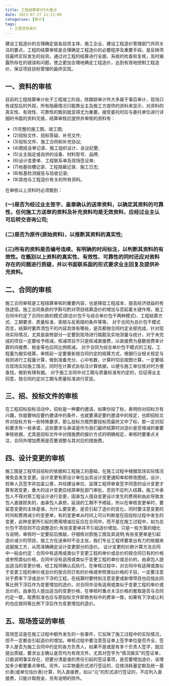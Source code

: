 ```yaml
---
title: 工程结算审计5大重点
date: 2023-07-27 11:12:00
categories: [审计]
tags:
  - 工程项目审计
---
```


建设工程造价的合理确定是各投资主体、施工企业、建设工程造价管理部门共同关注的要点，工程的结算审核是合理确定工程造价的必要程序及重要手段，是反映项目最终实际发生的投资。通过对工程的结算进行全面、系统的检查和复核，及时揭露所存在的错误和问题，使之更加合理地确定工程造价，达到有效地控制工程造价，保证项目目标管理的最终实现。

## 一、资料的审核

目前的工程结算审计处于工程竣工阶段，除跟踪审计外大多属于事后审计，现场只有成型后的外观，所有隐蔽情况只能靠业主及施工方提供的资料来显示，对资料的真实性、有效性、可靠性的甑别就显得尤为重要。接受委托时应与委托单位进行详细的书面的资料交接，结算审核应提供并审核的资料有：
- (1)完整的施工图、竣工图;
- (2)招标文件、招标答疑、补充文件;
- (3)投标文件、施工合同和补充协议;
- (4)图纸会审记录、施工组织设计、会议纪要;
- (5)业主指定或自供的设备、材料型号、品牌;
- (6)设计变更单、工程联系单及现场签证单;
- (7)地基验槽记录、工程隐蔽记录、施工日志;
- (8)桩基检测报告与验收记录;
- (9)其他与工程造价有关的所有资料。

在审核以上资料时必须甑别：

### (一)是否为经过业主签字、盖章确认的送审资料，以确定其资料的可靠性，任何施工方送审的资料及补充资料均是无效资料，应经过业主认可后转交咨询公司;

### (二)是否为原件(原始资料)，以推断其资料的真实性;

### (三)所有的资料是否编号连续、有明确的时间标注，以判断其资料的有效性。在甑别以上资料的真实性、有效性、可靠性的同时还应对资料存在的问题进行质疑，并以书面联系函的形式要求业主回复及提供补充资料。

## 二、合同的审核
施工合同审核是工程结算审核的重要内容，也是降低工程成本、提高经济效益的有效途径。施工合同条款的字斟句酌对项目结算造价的增加与否起着关键作用，施工合同中约定了合同价款的模式(即总价包干与综合单价包干两种模式)、工程结算方式、工期要求、质量标准、索赔与反索赔的条件等等。
对于合同为总价包干模式而言，结算时要弄清包干的内容具体有哪些，是否都按合同约定全部完成，针对现场实际情况，尤其是装修部分一定要到现场进行踏勘及实地测量与统计，对于未完成的项目一定要给予核减，核减项目不只是核减直接费，以直接费为基数按费率计算的间接费、税金等也应同比例核减。
对于合同为综合单价包干模式的工程，工程量为据实结算，审核前一定要重新按合同约定的结算方式，根据行业相关规定与规则进行工程量计算，做到准备充分、心中有数，计算时切忌按图计算，一定要结合现场实际施工情况，同时在计算式处标注计算依据，以便与施工单位核对时方便查找，做到有理有据。
对于施工合同中对工期与质量标准有约定的，应征得业主同意，按合同约定对工期与质量标准进行奖惩。

## 三、招、投标文件的审核
在工程招标投标活动中，招标是一种要约邀请，如果你投了标，表明你对招标方有兴趣，你就要响应要约邀请中的条件，也就要满足要约邀请中的规定，也即招标文件对投标方有一些特殊要求，那么投标方既然要投标而最终又中了标，那一定对招标要求有一些承诺，这些要求与承诺是作为我们最终结算时对造价是否增减的重要审核依据，尤其是招标文件中对措施费的报价方式的明确规定，审核时要重点关注，合同外增加费用是否要调整与其对应的措施费。

## 四、设计变更的审核
施工图是工程项目招标的依据和工程施工的基础，在施工过程中根据现场实际情况难免会发生变更。设计变更有原设计单位出具设计变更通知单和修改图纸，设计、校审人员签字并加盖公章，并经建设单位、监理工程师审查签字同意的设计变更才算有效变更，重大的设计变更应经原审批部门审批，否则不应列入结算。施工中承包人不得对原工程设计进行变更，因承包人擅自变更设计发生的费用和由此导致发包人直接损失的，由承包人承担，延误的工期不予顺延，所以在审核变更单时，要留意变更的主体是谁，为什么要变更，是否引起了造价的变化，同时要注意变更的时间和费用减少的变更单，有的变更单从时间上可以判断是在招投标过程中发生的变更，此种变更所引起的费用增减应反应在合同中，而不是在施工过程中，如为总价包干项目则不应调整造价;有些变更单并不引起造价增加，只是一些方案的细化与说明，审核时一定要前后推敲，仔细核对原施工图及其说明;有些变更单是引起造价减少的项目，施工方在送审时不会主张，我们专业工程师要拿出有力的依据来说服施工方，从而准确确定设计变更部分的造价。
设计变更的价款计算方法合同中一般会约定：合同中有适用或类似于变更工程的单价或总价的按合同已有的价格或参照类似价格，合同中没有适用或类似于变更工程的单价或总价的，由承包人提出适当的变更价格，经工程师确认后执行。在审核过程中，对合同中有适用或类似于变更工程的单价或总价的按合同已有的价格或参照类似价格的子目，一定要注意对于费率下浮或总价下浮的工程，在结算时要特别注意变更或新增项目也应按此同等比例下浮后作为变更增加的造价。对合同中没有适用或类似于变更工程的单价或总价的，由承包人提出适当的变更价格，在审核时重点关注价格的套取是否与合同约定一致，取费标准也应与原投标文件即商务标中的费率一致，如果有下浮或让利的也应按同等比例下浮后作为变更增加的造价。

## 五、现场签证的审核
现场签证是在施工过程中额外发生的一些事件，它反映了施工过程中的实际情况，但不一定都会引起造价的增加。审核过程中要注意签证单上签字单位是否齐全，签字人是否为施工合同中约定的各方负责人，如果不是或是有多个负责人签字，就应提出质疑，要求业主确认是否均为有效文件。尤其对签字为“情况属实”的签证单，只能说明事实存在，但要分清是谁的责任引起的签证事项，是否要增加造价，该增加多少都要重点审核。另外，以实物量形式进行签证的，应按消耗量定额及统一基价表(或单位估价表)计算，列入直接费，如以“元”的形式进行签证的，不应列入直接费，只能计取税金，另有说明的除外。